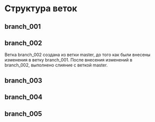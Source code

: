 # Структура веток

## branch_001

## branch_002

Ветка branch_002 создана из ветки master, до того как были внесены изменения в ветку branch_001. После внесения изменений в branch_002, выполнено слияние с веткой master. 

## branch_003

## branch_004

## branch_005


